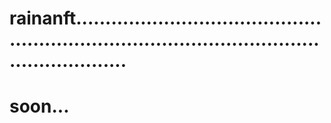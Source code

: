# rainanft...................................................................................................................
# soon...
